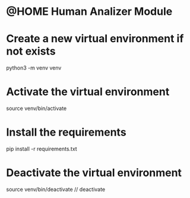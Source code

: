 # @HOME Human Analizer Module

# Create a new virtual environment if not exists
python3 -m venv venv

# Activate the virtual environment
source venv/bin/activate

# Install the requirements
pip install -r requirements.txt

# Deactivate the virtual environment
source venv/bin/deactivate
// deactivate